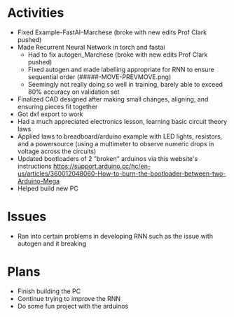 # Activities

* Fixed Example-FastAI-Marchese (broke with new edits Prof Clark pushed)
* Made Recurrent Neural Network in torch and fastai
  * Had to fix autogen_Marchese (broke with new edits Prof Clark pushed)
  * Fixed autogen and made labelling appropriate for RNN to ensure sequential order (#####-MOVE-PREVMOVE.png)
  * Seemingly not really doing so well in training, barely able to exceed 80% accuracy on validation set
* Finalized CAD designed after making small changes, aligning, and ensuring pieces fit together
* Got dxf export to work
* Had a much appreciated electronics lesson, learning basic circuit theory laws
* Applied laws to breadboard/arduino example with LED lights, resistors, and a powersource (using a multimeter to observe numeric drops in voltage across the circuits)
* Updated bootloaders of 2 "broken" arduinos via this website's instructions https://support.arduino.cc/hc/en-us/articles/360012048060-How-to-burn-the-bootloader-between-two-Arduino-Mega
* Helped build new PC

# Issues

* Ran into certain problems in developing RNN such as the issue with autogen and it breaking

# Plans

* Finish building the PC
* Continue trying to improve the RNN
* Do some fun project with the arduinos
